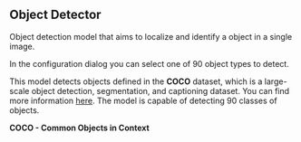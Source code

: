 ## Object Detector

Object detection model that aims to localize and identify a object in a single 
image.

In the configuration dialog you can select one of 90 object types to detect.

This model detects objects defined in the **COCO** dataset, which is a large-scale 
object detection, segmentation, and captioning dataset. You can find more 
information [here](http://cocodataset.org/#home). The model is capable of 
detecting 90 classes of objects. 

**COCO - Common Objects in Context**